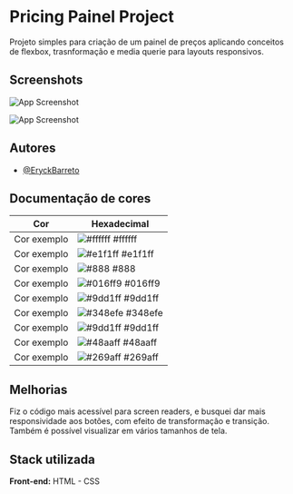 
# Pricing Painel Project

Projeto simples para criação de um painel de preços aplicando conceitos de flexbox, trasnformação e media querie para layouts responsivos. 




## Screenshots

![App Screenshot](https://i.postimg.cc/WpZnfG8S/Captura-de-tela-2023-04-30-170431.jpg)

![App Screenshot](https://i.postimg.cc/8cdLkbnS/Captura-de-tela-2023-04-30-170556.jpg)


## Autores

- [@EryckBarreto](https://www.github.com/EryckBarreto)

## Documentação de cores

| Cor               | Hexadecimal                                                |
| ----------------- | ---------------------------------------------------------------- |
| Cor exemplo       | ![#ffffff](https://via.placeholder.com/10/ffffff?text=+) #ffffff |
| Cor exemplo       | ![#e1f1ff](https://via.placeholder.com/10/e1f1ff?text=+) #e1f1ff |
| Cor exemplo       | ![#888](https://via.placeholder.com/10/888?text=+) #888 |
| Cor exemplo       | ![#016ff9](https://via.placeholder.com/10/016ff9?text=+) #016ff9 |
| Cor exemplo       | ![#9dd1ff](https://via.placeholder.com/10/9dd1ff?text=+) #9dd1ff |
| Cor exemplo       | ![#348efe](https://via.placeholder.com/10/348efe?text=+) #348efe |
| Cor exemplo       | ![#9dd1ff](https://via.placeholder.com/10/9dd1ff?text=+) #9dd1ff |
| Cor exemplo       | ![#48aaff](https://via.placeholder.com/10/48aaff?text=+) #48aaff |
| Cor exemplo       | ![#269aff](https://via.placeholder.com/10/269aff?text=+) #269aff |


## Melhorias

Fiz o código mais acessível para screen readers, e busquei dar mais responsividade aos botões, com efeito de transformação e transição. Também é possível visualizar em vários tamanhos de tela.



## Stack utilizada

**Front-end:** HTML - CSS


